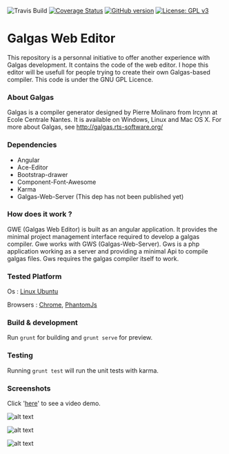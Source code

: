 ![Travis Build](https://travis-ci.org/blixit/galgas-web-editor.svg?branch=master)
[![Coverage Status](https://coveralls.io/repos/github/blixit/galgas-web-editor/badge.svg)](https://coveralls.io/github/blixit/galgas-web-editor)
[![GitHub version](https://badge.fury.io/gh/blixit%2Fgalgas-web-editor.svg)](https://badge.fury.io/gh/blixit%2Fgalgas-web-editor)
[![License: GPL v3](https://img.shields.io/badge/License-GPL%20v3-blue.svg)](http://www.gnu.org/licenses/gpl-3.0)
 
# Galgas Web Editor

This repository is a personnal initiative to offer another experience with Galgas development. It contains the code of the web editor.
I hope this editor will be usefull for people trying to create their own Galgas-based compiler.
This code is under the GNU GPL Licence.


### About Galgas

Galgas is a compiler generator designed by Pierre Molinaro from Ircynn at Ecole Centrale Nantes. It is available on Windows, Linux and Mac OS X. 
For more about Galgas, see http://galgas.rts-software.org/ 

### Dependencies

* Angular
* Ace-Editor
* Bootstrap-drawer
* Component-Font-Awesome
* Karma
* Galgas-Web-Server (This dep has not been published yet)

### How does it work ?

GWE (Galgas Web Editor) is built as an angular application. It provides the minimal project management interface
required to develop a galgas compiler.
Gwe works with GWS (Galgas-Web-Server). Gws is a php application working as a server and providing a minimal Api to compile galgas files. Gws requires the galgas compiler itself to work.

### Tested Platform

Os : [Linux Ubuntu](https://ubuntu-fr.org)

Browsers : [Chrome](https://www.google.com/chrome/browser/desktop/index.html), [PhantomJs](http://phantomjs.org/)

### Build & development

Run `grunt` for building and `grunt serve` for preview.

### Testing
 
Running `grunt test` will run the unit tests with karma.

### Screenshots

Click '[here](https://share.viewedit.com/RwNL9DdVQx5cApzdSPiCwu)' to see a video demo.

![alt text](https://raw.githubusercontent.com/blixit/galgas-web-editor/master/img/editor.png)

![alt text](https://raw.githubusercontent.com/blixit/galgas-web-editor/master/img/new.png)

![alt text](https://raw.githubusercontent.com/blixit/galgas-web-editor/master/img/projects.png)
